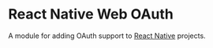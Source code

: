 # React Native Web OAuth

A module for adding OAuth support to [React Native](https://facebook.github.io/react-native/) projects.
